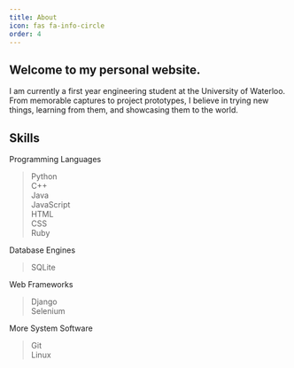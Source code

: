 ```yaml
---
title: About
icon: fas fa-info-circle
order: 4
---
```


## Welcome to my personal website.
I am currently a first year engineering student at the University of Waterloo. From memorable captures to project prototypes, I believe in trying new things, learning from them, and showcasing them to the world. 

## Skills
Programming Languages
>Python<br>
>C++<br>
>Java<br>
>JavaScript<br>
>HTML <br>
>CSS <br>
>Ruby<br>

Database Engines
>SQLite

Web Frameworks
>Django <br>
>Selenium <br>

More System Software
>Git<br>
>Linux<br>


